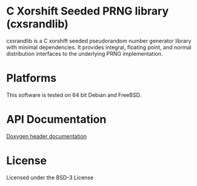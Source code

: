 # C Xorshift Seeded PRNG library (cxsrandlib)
cxsrandlib is a C xorshift seeded pseudorandom number generator library with minimal dependencies. It provides integral, floating point, and normal distribution interfaces to the underlying PRNG implementation.

# Platforms
This software is tested on 64 bit Debian and FreeBSD.

# API Documentation
[Doxygen header documentation](https://mreillydev.github.io/cxsrandlib/cxsrandlib_8h.html)

# License
Licensed under the BSD-3 License
